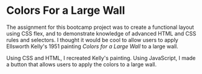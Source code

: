 # Colors For a Large Wall

The assignment for this bootcamp project was to create a functional layout using CSS flex, and to demonstrate knowledge of advanced HTML and CSS rules and selectors. I thought it would be cool to allow users to apply Ellsworth Kelly's 1951 painting _Colors for a Large Wall_ to a large wall. 

Using CSS and HTML, I recreated Kelly's painting. Using JavaScript, I made a button that allows users to apply the colors to a large wall.
